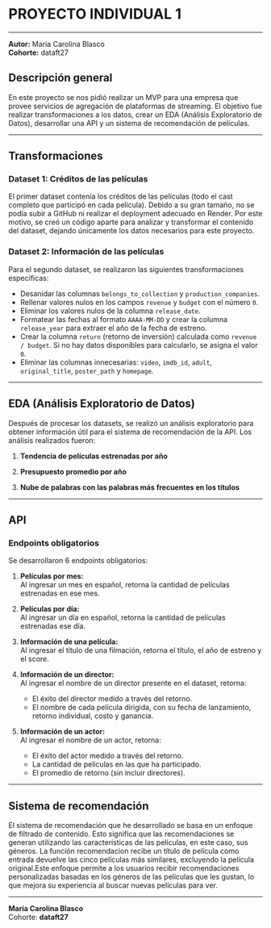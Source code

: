 # PROYECTO INDIVIDUAL 1

---

**Autor:** Maria Carolina Blasco  
**Cohorte:** dataft27  

## Descripción general

En este proyecto se nos pidió realizar un MVP para una empresa que provee servicios de agregación de plataformas de streaming. El objetivo fue realizar transformaciones a los datos, crear un EDA (Análisis Exploratorio de Datos), desarrollar una API y un sistema de recomendación de películas.

---

## Transformaciones

### Dataset 1: Créditos de las películas
El primer dataset contenía los créditos de las películas (todo el cast completo que participó en cada película). Debido a su gran tamaño, no se podía subir a GitHub ni realizar el deployment adecuado en Render. Por este motivo, se creó un código aparte para analizar y transformar el contenido del dataset, dejando únicamente los datos necesarios para este proyecto.

### Dataset 2: Información de las películas
Para el segundo dataset, se realizaron las siguientes transformaciones específicas:

- Desanidar las columnas `belongs_to_collection` y `production_companies`.
- Rellenar valores nulos en los campos `revenue` y `budget` con el número `0`.
- Eliminar los valores nulos de la columna `release_date`.
- Formatear las fechas al formato `AAAA-MM-DD` y crear la columna `release_year` para extraer el año de la fecha de estreno.
- Crear la columna `return` (retorno de inversión) calculada como `revenue / budget`. Si no hay datos disponibles para calcularlo, se asigna el valor `0`.
- Eliminar las columnas innecesarias: `video`, `imdb_id`, `adult`, `original_title`, `poster_path` y `homepage`.

---

## EDA (Análisis Exploratorio de Datos)

Después de procesar los datasets, se realizó un análisis exploratorio para obtener información útil para el sistema de recomendación de la API. Los análisis realizados fueron:

1. **Tendencia de películas estrenadas por año**  

2. **Presupuesto promedio por año**  

3. **Nube de palabras con las palabras más frecuentes en los títulos**  

---

## API

### Endpoints obligatorios

Se desarrollaron 6 endpoints obligatorios:

1. **Películas por mes:**  
   Al ingresar un mes en español, retorna la cantidad de películas estrenadas en ese mes.

2. **Películas por día:**  
   Al ingresar un día en español, retorna la cantidad de películas estrenadas ese día.

3. **Información de una película:**  
   Al ingresar el título de una filmación, retorna el título, el año de estreno y el score.

4. **Información de un director:**  
   Al ingresar el nombre de un director presente en el dataset, retorna:
   - El éxito del director medido a través del retorno.
   - El nombre de cada película dirigida, con su fecha de lanzamiento, retorno individual, costo y ganancia.

5. **Información de un actor:**  
   Al ingresar el nombre de un actor, retorna:
   - El éxito del actor medido a través del retorno.
   - La cantidad de películas en las que ha participado.
   - El promedio de retorno (sin incluir directores).


---

## Sistema de recomendación

El sistema de recomendación que he desarrollado se basa en un enfoque de filtrado de contenido. Esto significa que las recomendaciones se generan utilizando las características de las películas, en este caso, sus géneros. La función recomendacion recibe un título de película como entrada devuelve las cinco películas más similares, excluyendo la película original.Este enfoque permite a los usuarios recibir recomendaciones personalizadas basadas en los géneros de las películas que les gustan, lo que mejora su experiencia al buscar nuevas películas para ver.

---

**Maria Carolina Blasco**  
Cohorte: **dataft27**
